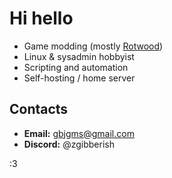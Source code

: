 # Hi hello

- Game modding (mostly [Rotwood](https://store.steampowered.com/app/2015270/Rotwood))
- Linux & sysadmin hobbyist
- Scripting and automation
- Self-hosting / home server

## Contacts

- **Email:** gbjgms@gmail.com
- **Discord:** @zgibberish

:3
